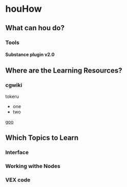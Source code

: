 # houHow

## What can hou do?

### Tools

#### Substance plugin v2.0



## Where are the Learning Resources?

### cgwiki

tokeru

- one
- two

[goo](http://google.com)

## Which Topics to Learn

### Interface

### Working withe Nodes

### VEX code
